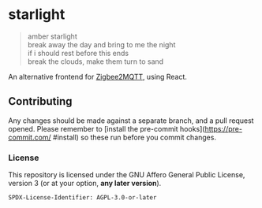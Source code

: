 # starlight

> amber starlight  
> break away the day and bring to me the night  
> if i should rest before this ends  
> break the clouds, make them turn to sand  

An alternative frontend for [Zigbee2MQTT](https://www.zigbee2mqtt.io/), using
React.

## Contributing

Any changes should be made against a separate branch, and a pull request opened.
Please remember to [install the pre-commit hooks](https://pre-commit.com/
#install) so these run before you commit changes.

### License

This repository is licensed under the GNU Affero General Public License, version
3 (or at your option, **any later version**).

`SPDX-License-Identifier: AGPL-3.0-or-later`
